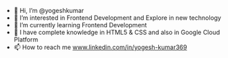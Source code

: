 - 👋 Hi, I’m @yogeshkumar
- 👀 I’m interested in Frontend Development and Explore in new technology
- 🌱 I’m currently learning Frontend Development
- 🌱 I have complete knowledge in HTML5 & CSS and also in Google Cloud Platform 
- 📫 How to reach me www.linkedin.com/in/yogesh-kumar369

<!---
yogesh00921/yogesh00921 is a ✨ special ✨ repository because its `README.md` (this file) appears on your GitHub profile.
You can click the Preview link to take a look at your changes.
--->
